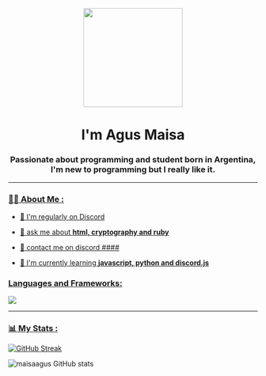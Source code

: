 <div id="header" align="center">
    <img src="https://media.giphy.com/media/5qII4FPBe5aqQ/giphy.gif" width="200" />
  <h1 align="center">I'm Agus Maisa</h1>
  <h3 align="center">Passionate about programming and student born in Argentina, I'm new to programming but I really like it.</h3>
</div>

<div id="badges" align="center">
  <a href="https://twitter.com/k4yx0795" target="_blank"
     <img src="https://img.shields.io/twitter/follow/k4yx0795?logo=twitter&style=for-the-badge"
         alt="Twitter Badge" />
  <a/>
  <a href="https://www.youtube.com/@k4yx0975" target="_blank"
     <img src="https://img.shields.io/youtube/channel/subscribers/k4yx0975?logo=youtube&style=for-the-badge"
         alt="Youtube Badge" />
  <a/>
  <a href="https://www.twitch.tv/sk4yx_bv" target="_blank"
     <img src="https://img.shields.io/twitch/status/sk4yx_bv?logo=twitch&style=for-the-badge"
         alt="Twitch Badge" />
</div>

- - -

### 👨‍💻 About Me :

- 👤 I'm regularly on Discord

- 👤 ask me about **html, cryptography and ruby**

- 👤 contact me on discord ####

- 👤 I'm currently learning **javascript, python and discord.js**

<div align="left">
    <h3>Languages and Frameworks:</h3>
<div align="left">
<img src="https://skillicons.dev/icons?i=ruby,fernet,rails,sass,html,python,react,css" />
</div>
    
-  -  -
    
### 📊 My Stats :

[![GitHub Streak](http://github-readme-streak-stats.herokuapp.com?user=maisaagus&theme=dark&hide_border=true)](https://git.io/streak-stats)
    
![maisaagus GitHub stats](https://github-readme-stats.vercel.app/api?username=anuraghazra&show_icons=true&theme=radical)

